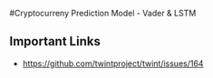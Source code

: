 #Cryptocurreny Prediction Model - Vader & LSTM

## Important Links

* https://github.com/twintproject/twint/issues/164